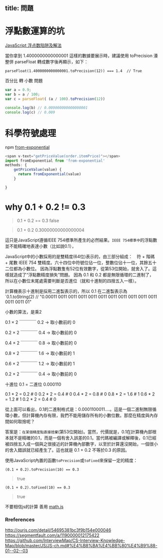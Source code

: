 title: 問題
---

# 浮點數運算的坑

[JavaScript 浮点数陷阱及解法](https://github.com/camsong/blog/issues/9)

當你拿到 1.4000000000000001 這樣的數據要展示時，建議使用 toPrecision 湊整併 parseFloat 轉成數字後再顯示，如下：

`parseFloat(1.4000000000000001.toPrecision(12)) === 1.4  // True`


百分比 轉 小數 問題
```js
var a = 0.9;
var b = a / 100;
var c = parseFloat( (a / 100).toPrecision(12)) 

console.log(b) // 0.009000000000000001
console.log(c) // 0.009
```

# 科學符號處理

npm [from-exponential](https://www.npmjs.com/package/from-exponential)  

```js
<span v-text="getPriceValue(order.itemPrice)"></span>
import fromExponential from 'from-exponential'
methods: {
    getPriceValue(value) {
      return fromExponential(value)
    }

}
```

# why 0.1 + 0.2 != 0.3

> 0.1 + 0.2 == 0.3
false

> 0.1 + 0.2
0.30000000000000004

這只是JavaScript遵循IEEE 754標準所產生的必然結果。`IEEE 754標準中`的浮點數並不能精確地表達小數（比如說0.1），

JavaScript中的小數採用的是雙精度(64位)表示的，由三部分組成：　符 + 階碼 + 尾數
IEEE 754 雙精度。六十四位中符號位佔一位，整數位佔十一位，其餘五十二位都為小數位。
因為浮點數隻有52位有效數字，從第53位開始，就舍入了。這樣就造成了“浮點數精度損失”問題。
因為 0.1 和 0.2 都是無限循環的二進制了，所以在小數位末尾處需要判斷是否進位（就和十進制的四捨五入一樣）。

計算機表示十進制是採用二進製表示的，所以 0.1 在二進製表示為  
`0.1.toString(2) // "0.00011 0011 0011 0011 0011 0011 0011 0011 0011 0011 0011 0011 0011 01"


小數的算法，是乘2

0.1
× 2
￣￣￣￣
0.2 → 取小數前的 0 

0.2
× 2
￣￣￣￣
0.4 → 取小數前的 0 

0.4
× 2
￣￣￣￣
0.8  → 取小數前的 0 


0.8
× 2
￣￣￣￣
1.6  → 取小數前的 1

0.6
× 2
￣￣￣￣
1.2  → 取小數前的 1

0.2
× 2
￣￣￣￣
0.4  → 取小數前的 0

十進位 0.1  = 二進位 0.000110

0.1 * 2 = 0.2 # 0
0.2 * 2 = 0.4 # 0
0.4 * 2 = 0.8 # 0
0.8 * 2 = 1.6 # 1
0.6 * 2 = 1.2 # 1
0.2 * 2 = 0.4 # 0

從上面可以看出，0.1的二進制格式是：0.0001100011....。這是一個二進制無限循環小數，但計算機內存有限，我們不能用儲存所有的小數位數。那麼在精度與內存間如何取捨呢？

答案是：`在某個精度點直接捨棄`(第53位開始)。當然，代價就是，0.1在計算機內部根本就不是精確的0.1，而是一個有舍入誤差的0.1。當代碼被編譯或解釋後，0.1已經被四捨五入成一個與之很接近的計算機內部數字，以至於計算還沒開始，一個很小的舍入錯誤就已經產生了。這也就是 0.1 + 0.2 不等於0.3 的原因。

使用JavaScript內置的函數`toPrecision`或`toFixed`來保留一定的精度：  

`(0.1 + 0.2).toPrecision(10) == 0.3`     
> true

`(0.1 + 0.2).toFixed(10) == 0.3`  
> true

不要相信js的計算 善用 [math.js](https://mathjs.org/)

### Rreferences
http://ourjs.com/detail/54695381bc3f9b154e000046
https://segmentfault.com/a/1190000012175422
https://github.com/InterviewMap/CS-Interview-Knowledge-Map/blob/master/JS/JS-ch.md#%E4%B8%BA%E4%BB%80%E4%B9%88-01--02--03